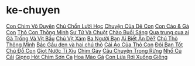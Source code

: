 # ke-chuyen

[Con Chim Vô Duyên](https://github.com/bombi0104/ke-chuyen/blob/master/con-chim-vo-duyen.md)
[Chú Chồn Lười Học](https://github.com/bombi0104/ke-chuyen/blob/master/chu-chon-luoi-hoc.md)
[Chuyện Của Dê Con](https://github.com/bombi0104/ke-chuyen/blob/master/chuyen-cua-de-con.md)
[Con Cáo & Gà Con](https://github.com/bombi0104/ke-chuyen/blob/master/con-cao-va-ga-con.md)
[Thỏ Con Thông Minh](https://github.com/bombi0104/ke-chuyen/blob/master/tho-con-thong-minh.md)
[Sư Tử Và Chuột](https://github.com/bombi0104/ke-chuyen/blob/master/su-tu-va-chuot.md)
[Chào Buổi Sáng](https://github.com/bombi0104/ke-chuyen/blob/master/chao-buoi-sang.md)
[Qua trung cua ai](https://github.com/bombi0104/ke-chuyen/blob/master/qua-trung-cua-ai.md)
[Gà Trống Và Vịt Bầu](https://github.com/bombi0104/ke-chuyen/blob/master/ga-trong-va-vit-bau.md)
[Chú Vịt Xám](https://github.com/bombi0104/ke-chuyen/blob/master/chu-vit-xam.md)
[Ba Người Bạn](https://github.com/bombi0104/ke-chuyen/blob/master/ba-nguoi-ban.md)
[Ai Biết Ăn Dè?](https://github.com/bombi0104/ke-chuyen/blob/master/ai-biet-an-de.md)
[Chú Thỏ Thông Minh](https://github.com/bombi0104/ke-chuyen/blob/master/chu-tho-thong-minh.md)
[Bác Gấu đen và hai chú thỏ](https://github.com/bombi0104/ke-chuyen/blob/master/bac-gau-den-va-2-chu-tho.md)
[Cái Áo Của Thỏ Con](https://github.com/bombi0104/ke-chuyen/blob/master/cai-ao-cua-tho-con.md)
[Đôi Bạn Tốt](https://github.com/bombi0104/ke-chuyen/blob/master/doi-ban-tot.md)
[Chú Đỗ Con](https://github.com/bombi0104/ke-chuyen/blob/master/chu-do-con.md)
[Giọt Nước Tí Xíu](https://github.com/bombi0104/ke-chuyen/blob/master/giot-nuoc-ti-xiu.md)
[Chim Gáy](https://github.com/bombi0104/ke-chuyen/blob/master/chim-gay.md)
[Câu Chuyện Trong Rừng](https://github.com/bombi0104/ke-chuyen/blob/master/cau-chuyen-trong-rung.md)
[Nhổ Củ Cải](https://github.com/bombi0104/ke-chuyen/blob/master/nho-cu-cai.md)
[Giọng Hót Chim Sơn Ca](https://github.com/bombi0104/ke-chuyen/blob/master/giong-hot-son-ca.md)
[Hoa Mào Gà](https://github.com/bombi0104/ke-chuyen/blob/master/hoa-mao-ga.md)
[Con Lừa Rơi Xuống Giếng](https://github.com/bombi0104/ke-chuyen/blob/master/con-lua-roi-xuong-gieng.md)
[](https://github.com/bombi0104/ke-chuyen/blob/master/.md)
[](https://github.com/bombi0104/ke-chuyen/blob/master/.md)
[](https://github.com/bombi0104/ke-chuyen/blob/master/.md)
[](https://github.com/bombi0104/ke-chuyen/blob/master/.md)
